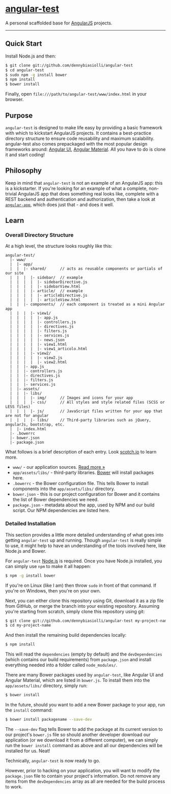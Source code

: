 # [angular-test](https://github.com/dennybiasiolli/angular-test)

A personal scaffolded base for [AngularJS](http://angularjs.org) projects.

***

## Quick Start

Install Node.js and then:

```sh
$ git clone git://github.com/dennybiasiolli/angular-test
$ cd angular-test
$ sudo npm -g install bower
$ npm install
$ bower install
```

Finally, open `file:///path/to/angular-test/www/index.html` in your browser.


## Purpose

`angular-test` is designed to make life easy by providing a basic framework
with which to kickstart AngularJS projects. It contains a best-practice
directory structure to ensure code reusability and maximum scalability.
angular-test also comes prepackaged with the most popular design frameworks
around: [Angular UI](http://angular-ui.github.io),
[Angular Material](https://material.angularjs.org).
All you have to do is clone it and start coding!


## Philosophy

Keep in mind that `angular-test` is not an example of an AngularJS app: this is a
kickstarter. If you're looking for an example of what a complete, non-trivial
AngularJS app that does something real looks like, complete with a REST backend
and authentication and authorization, then take a look at
[`angular-app`](http://github.com/angular-app/angular-app), which does just
that - and does it well.


## Learn

### Overall Directory Structure

At a high level, the structure looks roughly like this:

```
angular-test/
  |- www/
  |  |- app/
  |  |  |- shared/      // acts as reusable components or partials of our site
  |  |  |  |- sidebar/  // example
  |  |  |  |  |- sidebarDirective.js
  |  |  |  |  |- sidebarView.html
  |  |  |  |- article/  // example
  |  |  |  |  |- articleDirective.js
  |  |  |  |  |- articleView.html
  |  |  |- components/  // each component is treated as a mini Angular app
  |  |  |  |- view1/
  |  |  |  |  |- app.js
  |  |  |  |  |- controllers.js
  |  |  |  |  |- directives.js
  |  |  |  |  |- filters.js
  |  |  |  |  |- services.js
  |  |  |  |  |- news.json
  |  |  |  |  |- view1.html
  |  |  |  |  |- view1_articolo.html
  |  |  |  |- view2/
  |  |  |  |  |- view2.js
  |  |  |  |  |- view2.html
  |  |  |- app.js
  |  |  |- controllers.js
  |  |  |- directives.js
  |  |  |- filters.js
  |  |  |- services.js
  |  |- assets/
  |  |  |- libs/
  |  |  |  |- img/      // Images and icons for your app
  |  |  |  |- css/      // All styles and style related files (SCSS or LESS files)
  |  |  |  |- js/       // JavaScript files written for your app that are not for angular
  |  |  |  |- libs/     // Third-party libraries such as jQuery, angularJs, bootstrap, etc.
  |  |- index.html
  |- .bowerrc
  |- bower.json
  |- package.json
```

What follows is a brief description of each entry. Look [scotch.io](https://scotch.io/tutorials/angularjs-best-practices-directory-structure#a-better-structure-and-foundation) to learn more.

- `www/` - our application sources. [Read more &raquo;](src/README.md)
- `app/assets/libs/` - third-party libraries. [Bower](http://bower.io) will install
  packages here.
- `.bowerrc` - the Bower configuration file. This tells Bower to install
  components into the `app/assets/libs/` directory.
- `bower.json` - this is our project configuration for Bower and it contains the
  list of Bower dependencies we need.
- `package.json` - metadata about the app, used by NPM and our build script. Our
  NPM dependencies are listed here.


### Detailed Installation

This section provides a little more detailed understanding of what goes into
getting `angular-test` up and running. Though `angular-test` is really simple
to use, it might help to have an understanding of the tools involved here, like
Node.js and Bower.

For `angular-test` [Node.js](http://nodejs.org) is required. Once you have
Node.js installed, you can simply use `npm` to make it all happen:

```sh
$ npm -g install bower
```

If you're on Linux (like I am) then throw `sudo` in front of that command.  If
you're on Windows, then you're on your own.

Next, you can either clone this repository using Git, download it as a zip file
from GitHub, or merge the branch into your existing repository. Assuming you're
starting from scratch, simply clone this repository using git:

```sh
$ git clone git://github.com/dennybiasiolli/angular-test my-project-name
$ cd my-project-name
```

And then install the remaining build dependencies locally:

```sh
$ npm install
```

This will read the `dependencies` (empty by default) and the `devDependencies`
(which contains our build requirements) from `package.json` and install
everything needed into a folder called `node_modules/`.

There are many Bower packages used by `angular-test`, like Angular UI
and Angular Material, which are listed in `bower.js`. To install them into the
`app/assets/libs/` directory, simply run:

```sh
$ bower install
```

In the future, should you want to add a new Bower package to your app, run the
`install` command:

```sh
$ bower install packagename --save-dev
```

The `--save-dev` flag tells Bower to add the package at its current version to
our project's `bower.js` file so should another developer download our
application (or we download it from a different computer), we can simply run the
`bower install` command as above and all our dependencies will be installed for
us. Neat!

Technically, `angular-test` is now ready to go.

However, prior to hacking on your application, you will want to modify the
`package.json` file to contain your project's information. Do not remove any
items from the `devDependencies` array as all are needed for the build process
to work.

